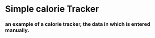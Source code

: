 # Simple calorie Tracker
### an example of a calorie tracker, the data in which is entered manually.
